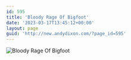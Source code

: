 ```yaml
---
id: 595
title: 'Bloody Rage Of Bigfoot'
date: '2023-03-17T13:45:12+00:00'
layout: page
guid: 'http://new.andydixon.com/?page_id=595'
---
```


![Bloody Rage Of Bigfoot](https://i0.wp.com/assets.g8x2.ldn.idrivee2-23.com/posters/Bloody%20Rage%20Of%20Bigfoot%2001.jpg?w=1200&ssl=1 "Bloody Rage Of Bigfoot")